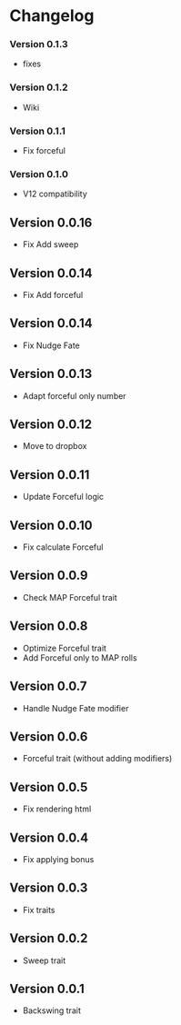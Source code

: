 # Changelog

### Version 0.1.3
- fixes

### Version 0.1.2
- Wiki

### Version 0.1.1
- Fix forceful

### Version 0.1.0
- V12 compatibility

## Version 0.0.16
- Fix Add sweep

## Version 0.0.14
- Fix Add forceful

## Version 0.0.14
- Fix Nudge Fate

## Version 0.0.13
- Adapt forceful only number

## Version 0.0.12
- Move to dropbox

## Version 0.0.11
- Update Forceful logic

## Version 0.0.10
- Fix calculate Forceful

## Version 0.0.9
- Check MAP Forceful trait

## Version 0.0.8
- Optimize Forceful trait
- Add Forceful only to MAP rolls

## Version 0.0.7
- Handle Nudge Fate modifier

## Version 0.0.6
- Forceful trait (without adding modifiers)

## Version 0.0.5
- Fix rendering html

## Version 0.0.4
- Fix applying bonus

## Version 0.0.3
- Fix traits

## Version 0.0.2
- Sweep trait

## Version 0.0.1
- Backswing trait